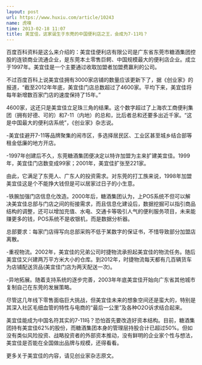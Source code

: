 ```yaml
---
layout: post
url: https://www.huxiu.com/article/10243
name: 虎嗅
time: 2013-02-18 11:07
title: 美宜佳，这家诞生于东莞的中国便利店之王，会成为7-11吗？
---
```

百度百科资料是这么来介绍的：美宜佳便利店有限公司是广东省东莞市糖酒集团控股的连锁商业流通企业，是东莞本土零售巨鳄、中国规模最大的便利店企业。成立于1997年。美宜佳是一个主要通过收取加盟者加盟费赢利的公司。

不过百度百科上说美宜佳拥有3000家店铺的数量应该更新下了，据《创业家》的报道，“截至2012年年底，美宜佳门店总数超过了4600家。平均下来，美宜佳将每年新增数百家门店的速度保持了15年。”

4600家，这还只是美宜佳立足珠三角的结果。这个数字超过了上海农工商便利集团（拥有好德、可的）和7-11（内地）的总和，比后者总和还要多出近千家。“这是中国最大的便利店系统”，《创业家》杂志说。

-美宜佳避开7-11等品牌聚集的闹市区，多选择居民区、工业区甚至城乡结合部等租金低廉的地方开店。

-1997年创建后不久，东莞糖酒集团便决定以特许加盟为主来扩建美宜佳。1999年，美宜佳门店数变成99家；2001年，美宜佳扩张至221家。

由此，它满足了东莞人、广东人的投资需求。对东莞的打工族来说，1998年加盟美宜佳这是个不能挣大钱但是可以居家过日子的小生意。

-铁腕加强门店信息化改造。2000年后，糖酒集团认为，上POS系统不但可以解决美宜佳总部与门店之间的衔接需求，而且信息化建设后，数据挖掘可以指引商品结构的调整，还可以增加充值、水电、交通卡等吸引人气的便利服务项目，未来能赚更多的钱，POS系统不是收银机，而是数据分析器。

总部要求：每家门店得写向总部采购不低于某数字的保证书，不惜导致部分加盟店离散。

-重视物流。2002年，美宜佳的兄弟公司时捷物流承担起美宜佳的物流任务。随后美宜佳又兴建两万平方米大小的仓库。到2012年，时捷物流每天都有几百辆货车为店铺配送货品(美宜佳门店为两天配送一次)。

-异地拓展。随着支持系统的逐步完善，2003年年底美宜佳开始向广东省其他城市复制自己在东莞的发展策略。

尽管这几年线下零售面临巨大挑战，但美宜佳未来的想象空间还是蛮大的，特别是其深入社区毛细血管的特性与电商的“最后一公里”及各种O2O诉求结合起来。

美宜佳能成为中国名符其实的7-11吗？恐怕首先要改造好资本结构。目前，糖酒集团持有美宜佳62%的股份，而糖酒集团本身的管理层持股合计已超过50%。但如没有类似风险投资、战略投资者的外部资本推动，没有鲜明的企业家个性与想法，美宜佳是否能在全国做出品牌与规模，还得看看。

更多关于美宜佳的内容，请见创业家杂志原文。

